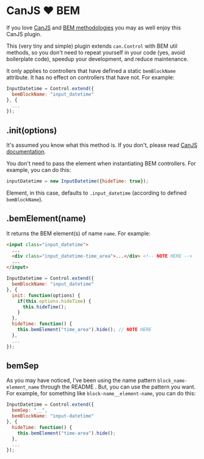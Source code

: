 # CanJS ♥ BEM

If you love [CanJS](http://canjs.com/) and [BEM methodologies](http://bem.info/method/)
you may as well enjoy this CanJS plugin.

This (very tiny and simple) plugin extends `can.Control` with BEM util methods,
so you don't need to repeat yourself in your code (yes, avoid boilerplate code),
speedup your development, and reduce maintenance.

It only applies to controllers that have defined a static `bemBlockName`
attribute. It has no effect on controllers that have not. For example:

```javascript
InputDatetime = Control.extend({
  bemBlockName: "input_datetime"
}, {
  ...
});
```

## .init(options)

It's assumed you know what this method is. If you don't, please read [CanJS
documentation](http://canjs.com/docs/can.Control.html#section_Creatingacontrolinstance).

You don't need to pass the element when instantiating BEM controllers. For
example, you can do this:

```javascript
inputDatetime = new InputDatetime({hideTime: true});
```

Element, in this case, defaults to `.input_datetime` (according to defined `bemBlockName`).

## .bemElement(name)

It returns the BEM element(s) of name `name`. For example:

```html
<input class="input_datetime">
  ...
  <div class="input_datetime-time_area">...</div> <!-- NOTE HERE -->
  ...
</input>
```

```javascript
InputDatetime = Control.extend({
  bemBlockName: "input_datetime"
}, {
  init: function(options) {
    if(this.options.hideTime) {
      this.hideTime();
    }
  },
  hideTime: function() {
    this.bemElement("time_area").hide(); // NOTE HERE
  },
  ...
});
```

## bemSep

As you may have noticed, I've been using the name pattern
`block_name-element_name` through the README . But, you can use the pattern you
want. For example, for something like `block-name__element-name`, you can do this:

```javascript
InputDatetime = Control.extend({
  bemSep: "__",
  bemBlockName: "input-datetime"
}, {
  hideTime: function() {
    this.bemElement("time-area").hide();
  },
  ...
});
```
